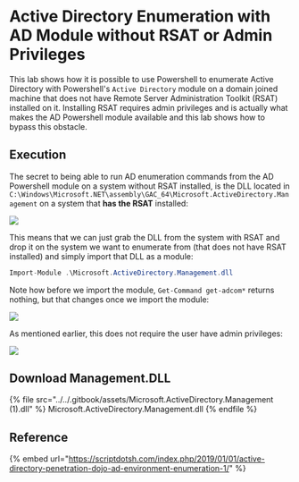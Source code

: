 # Active Directory Enumeration with AD Module without RSAT or Admin Privileges

This lab shows how it is possible to use Powershell to enumerate Active Directory with Powershell's `Active Directory` module on a domain joined machine that does not have Remote Server Administration Toolkit (RSAT) installed on it. Installing RSAT requires admin privileges and is actually what makes the AD Powershell module available and this lab shows how to bypass this obstacle.

## Execution

The secret to being able to run AD enumeration commands from the AD Powershell module on a system without RSAT installed, is the DLL located in `C:\Windows\Microsoft.NET\assembly\GAC_64\Microsoft.ActiveDirectory.Management` on a system that **has the RSAT** installed:

![](<../../.gitbook/assets/Screenshot from 2019-02-03 14-20-10.png>)

This means that we can just grab the DLL from the system with RSAT and drop it on the system we want to enumerate from (that does not have RSAT installed) and simply import that DLL as a module:

```csharp
Import-Module .\Microsoft.ActiveDirectory.Management.dll
```

Note how before we import the module, `Get-Command get-adcom*` returns nothing, but that changes once we import the module:

![](<../../.gitbook/assets/Screenshot from 2019-02-03 14-23-34.png>)

As mentioned earlier, this does not require the user have admin privileges:

![](<../../.gitbook/assets/Screenshot from 2019-02-03 14-37-35.png>)

## Download Management.DLL

{% file src="../../.gitbook/assets/Microsoft.ActiveDirectory.Management (1).dll" %}
Microsoft.ActiveDirectory.Management.dll
{% endfile %}

## Reference

{% embed url="https://scriptdotsh.com/index.php/2019/01/01/active-directory-penetration-dojo-ad-environment-enumeration-1/" %}
